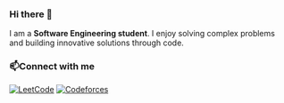 
<!--
**EbaAdisu/EbaAdisu** is a ✨ _special_ ✨ repository because its `README.md` (this file) appears on your GitHub profile.

Here are some ideas to get you started:

- 🔭 I’m currently working on ...
- 🌱 I’m currently learning ...
- 👯 I’m looking to collaborate on ...
- 🤔 I’m looking for help with ...
- 💬 Ask me about ...
- 📫 How to reach me: ...
- 😄 Pronouns: ...
- ⚡ Fun fact: ...
-->
### Hi there 👋

I am a **Software Engineering student**. I enjoy solving complex problems and building innovative solutions through code.


### 📫Connect with me
[![LeetCode](https://upload.wikimedia.org/wikipedia/en/6/62/LeetCode_logo.png)](https://leetcode.com/ebaadisu) 
[![Codeforces](https://codeforces.org/s/58820/images/codeforces-logo.svg)](https://codeforces.com/profile/ebaadisu2)

